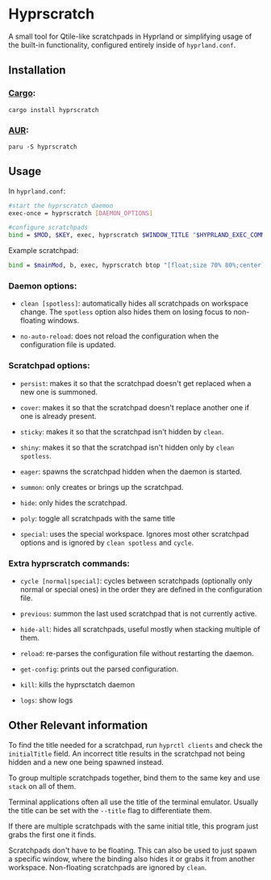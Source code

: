 # Hyprscratch
A small tool for Qtile-like scratchpads in Hyprland or simplifying usage of the built-in functionality, configured entirely inside of `hyprland.conf`.

## Installation
### [Cargo](https://crates.io/crates/hyprscratch):

```
cargo install hyprscratch
```
### [AUR](https://aur.archlinux.org/packages/hyprscratch):
```
paru -S hyprscratch
```

## Usage
In `hyprland.conf`:

```bash
#start the hyprscratch daemon
exec-once = hyprscratch [DAEMON_OPTIONS]

#configure scratchpads
bind = $MOD, $KEY, exec, hyprscratch $WINDOW_TITLE "$HYPRLAND_EXEC_COMMAND" [SCRATCHPAD_OPTIONS] 
```

Example scratchpad:

```bash
bind = $mainMod, b, exec, hyprscratch btop "[float;size 70% 80%;center] alacritty --title btop -e btop" onstart
```

### Daemon options:

* `clean [spotless]`: automatically hides all scratchpads on workspace change. The `spotless` option also hides them on losing focus to non-floating windows.

* `no-auto-reload`: does not reload the configuration when the configuration file is updated.

### Scratchpad options:

* `persist`: makes it so that the scratchpad doesn't get replaced when a new one is summoned.

* `cover`: makes it so that the scratchpad doesn't replace another one if one is already present.

* `sticky`: makes it so that the scratchpad isn't hidden by `clean`.

* `shiny`: makes it so that the scratchpad isn't hidden only by `clean spotless`.

* `eager`: spawns the scratchpad hidden when the daemon is started.

* `summon`: only creates or brings up the scratchpad.

* `hide`: only hides the scratchpad.

* `poly`: toggle all scratchpads with the same title

* `special`: uses the special workspace. Ignores most other scratchpad options and is ignored by `clean spotless` and `cycle`.

### Extra hyprscratch commands:

* `cycle [normal|special]`: cycles between scratchpads (optionally only normal or special ones) in the order they are defined in the configuration file.

* `previous`: summon the last used scratchpad that is not currently active.

* `hide-all`: hides all scratchpads, useful mostly when stacking multiple of them.

* `reload`: re-parses the configuration file without restarting the daemon.

* `get-config`: prints out the parsed configuration.

* `kill`: kills the hyprsctatch daemon

* `logs`: show logs

## Other Relevant information
To find the title needed for a scratchpad, run `hyprctl clients` and check the `initialTitle` field. An incorrect title results in the scratchpad not being hidden and a new one being spawned instead.

To group multiple scratchpads together, bind them to the same key and use `stack` on all of them. 

Terminal applications often all use the title of the terminal emulator. Usually the title can be set with the `--title` flag to differentiate them.

If there are multiple scratchpads with the same initial title, this program just grabs the first one it finds.

Scratchpads don't have to be floating. This can also be used to just spawn a specific window, where the binding also hides it or grabs it from another workspace. Non-floating scratchpads are ignored by `clean`.
